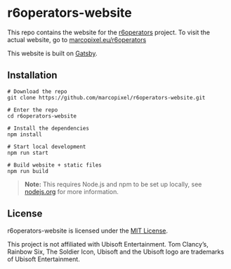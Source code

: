 # r6operators-website

This repo contains the website for the [r6operators](https://github.com/marcopixel/r6operators) project.
To visit the actual website, go to [marcopixel.eu/r6operators](http://marcopixel.eu/r6operators)

This website is built on [Gatsby](gatsbyjs.org/).

## Installation

```shell
# Download the repo
git clone https://github.com/marcopixel/r6operators-website.git

# Enter the repo
cd r6operators-website

# Install the dependencies
npm install

# Start local development
npm run start

# Build website + static files
npm run build
```

> **Note:** This requires Node.js and npm to be set up locally, see [nodejs.org](https://nodejs.org) for more information.

## License

r6operators-website is licensed under the [MIT License](https://github.com/marcopixel/r6operators-website/blob/master/LICENSE).

This project is not affiliated with Ubisoft Entertainment. Tom Clancy’s, Rainbow Six, The Soldier Icon, Ubisoft and the Ubisoft logo are trademarks of Ubisoft Entertainment.
